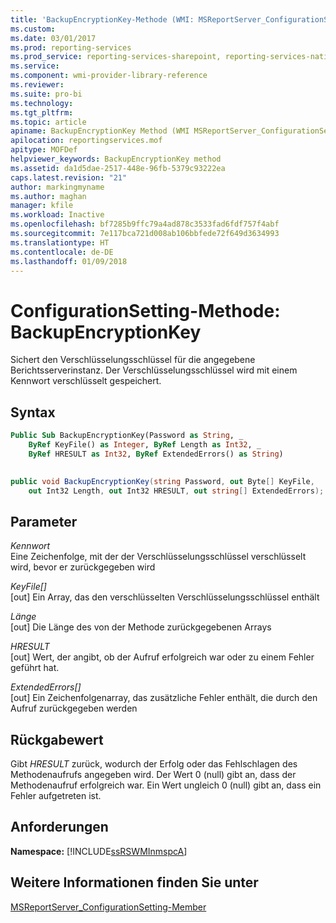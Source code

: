 ```yaml
---
title: 'BackupEncryptionKey-Methode (WMI: MSReportServer_ConfigurationSetting) | Microsoft-Dokumentation'
ms.custom: 
ms.date: 03/01/2017
ms.prod: reporting-services
ms.prod_service: reporting-services-sharepoint, reporting-services-native
ms.service: 
ms.component: wmi-provider-library-reference
ms.reviewer: 
ms.suite: pro-bi
ms.technology: 
ms.tgt_pltfrm: 
ms.topic: article
apiname: BackupEncryptionKey Method (WMI MSReportServer_ConfigurationSetting Class)
apilocation: reportingservices.mof
apitype: MOFDef
helpviewer_keywords: BackupEncryptionKey method
ms.assetid: da1d5dae-2517-448e-96fb-5379c93222ea
caps.latest.revision: "21"
author: markingmyname
ms.author: maghan
manager: kfile
ms.workload: Inactive
ms.openlocfilehash: bf7285b9ffc79a4ad878c3533fad6fdf757f4abf
ms.sourcegitcommit: 7e117bca721d008ab106bbfede72f649d3634993
ms.translationtype: HT
ms.contentlocale: de-DE
ms.lasthandoff: 01/09/2018
---
```

# <a name="configurationsetting-method---backupencryptionkey"></a>ConfigurationSetting-Methode: BackupEncryptionKey
  Sichert den Verschlüsselungsschlüssel für die angegebene Berichtsserverinstanz. Der Verschlüsselungsschlüssel wird mit einem Kennwort verschlüsselt gespeichert.  
  
## <a name="syntax"></a>Syntax  
  
```vb  
Public Sub BackupEncryptionKey(Password as String, _  
    ByRef KeyFile() as Integer, ByRef Length as Int32, _  
    ByRef HRESULT as Int32, ByRef ExtendedErrors() as String)  
  
```  
  
```csharp  
public void BackupEncryptionKey(string Password, out Byte[] KeyFile,   
    out Int32 Length, out Int32 HRESULT, out string[] ExtendedErrors);  
```  
  
## <a name="parameters"></a>Parameter  
 *Kennwort*  
 Eine Zeichenfolge, mit der der Verschlüsselungsschlüssel verschlüsselt wird, bevor er zurückgegeben wird  
  
 *KeyFile[]*  
 [out] Ein Array, das den verschlüsselten Verschlüsselungsschlüssel enthält  
  
 *Länge*  
 [out] Die Länge des von der Methode zurückgegebenen Arrays  
  
 *HRESULT*  
 [out] Wert, der angibt, ob der Aufruf erfolgreich war oder zu einem Fehler geführt hat.  
  
 *ExtendedErrors[]*  
 [out] Ein Zeichenfolgenarray, das zusätzliche Fehler enthält, die durch den Aufruf zurückgegeben werden  
  
## <a name="return-value"></a>Rückgabewert  
 Gibt *HRESULT* zurück, wodurch der Erfolg oder das Fehlschlagen des Methodenaufrufs angegeben wird. Der Wert 0 (null) gibt an, dass der Methodenaufruf erfolgreich war. Ein Wert ungleich 0 (null) gibt an, dass ein Fehler aufgetreten ist.  
  
## <a name="requirements"></a>Anforderungen  
 **Namespace:** [!INCLUDE[ssRSWMInmspcA](../../includes/ssrswminmspca-md.md)]  
  
## <a name="see-also"></a>Weitere Informationen finden Sie unter  
 [MSReportServer_ConfigurationSetting-Member](../../reporting-services/wmi-provider-library-reference/msreportserver-configurationsetting-members.md)  
  
  
